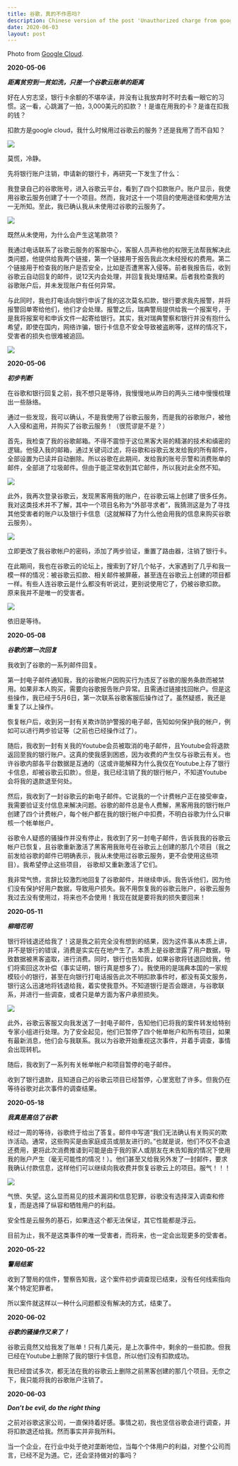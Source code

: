 ```yaml
---
title: 谷歌，真的不作恶吗?
description: Chinese version of the post 'Unauthorized charge from google cloud'. More details.
date: 2020-06-03
layout: post
---
```

Photo from [Google Cloud](https://cloud.google.com/).

**2020-05-06**

***距离贫穷到一贫如洗，只差一个谷歌云账单的距离***

好在人穷志坚，银行卡余额的不堪卒读，并没有让我放弃时不时去看一眼它的习惯。这一看，心跳漏了一拍，3,000美元的扣款？！是谁在用我的卡？是谁在扣我的钱？

扣款方是google cloud，我什么时候用过谷歌云的服务？还是我用了而不自知？

<div class="row mt-3">
    <div class="col-sm mt-3 mt-md-0">
        <img class="img-fluid rounded z-depth-1" src="https://cykhfq.db.files.1drv.com/y4mS0aAPKaUOJOWyQcX7dVBmAu5V6xjPOe9xe6RYRdSqopbhEUz4tbSr8YSgZLfIGlzVPwI81MYeikhmVC4IzK5JTwJWcEROaEtw3U8jr_QXwDB3gLIb0u4kv0qfd9txpfNcgBegj5b3V5xCunhYfE-HpQkq0iP0BWBhwvB1U7iXIFI23Xy28ZVssRP2_zxm8cFJEcAbKSqitPfIBnq1WwXxg?width=2376&height=1028&cropmode=none">
    </div>
</div>

莫慌，冷静。

先将银行账户注销，申请新的银行卡，再研究一下发生了什么：

我登录自己的谷歌账号，进入谷歌云平台，看到了四个扣款账户。账户显示，我使用谷歌云服务创建了十一个项目。然而，我对这十一个项目的使用途径和使用方法一无所知。至此，我已确认我从未使用过谷歌的云服务了。

<div class="row mt-3">
    <div class="col-sm mt-3 mt-md-0">
        <img class="img-fluid rounded z-depth-1" src="https://cikqfq.db.files.1drv.com/y4m60yGYezutqTDjA6VK0fR0kXnlN0m7qUbgkN8Sxf0OZR094zkDP8enEGi36y7kIDdpcaVzfxZj-VogmPfJTgYpgM5wCvpUE7R64WBdwqbUlSl-uGV5OYvQGg1jEPTk5mXQXA-esWE8TGsp3rK7usrGfZBZ3hUsBc0OuHNzMvWnoXVvFiVkxRH9C3OmxmDC_aRVfGCsr6T56lq_o-xJ1IGcw?width=1024&height=577&cropmode=none">
    </div>
</div>

既然从未使用，为什么会产生这笔款项？

我通过电话联系了谷歌云服务的客服中心，客服人员声称他的权限无法帮我解决此类问题，他提供给我两个链接，第一个链接用于报告我此次未经授权的费用。第二个链接用于检查我的账户是否安全，比如是否遭黑客入侵等。前者我报告后，收到谷歌云自动回复的邮件，说12天内会处理，并回复我处理结果。后者我检查我的谷歌账户后，并未发现账户有任何异常。

与此同时，我也打电话向银行申诉了我的这次莫名扣款，银行要求我先报警，并将报警回单寄给他们，他们才会处理。报警之后，瑞典警局提供给我一个报案号，于是我将报案号和申诉文件一起寄给银行。其实，我对瑞典警察和银行并没有抱什么希望，即使在国内，网络诈骗，银行卡信息不安全导致被盗刷等，这样的情况下，受害者的损失也很难被追回。

<div class="row mt-3">
    <div class="col-sm mt-3 mt-md-0">
        <img class="img-fluid rounded z-depth-1" src="https://cikpfq.db.files.1drv.com/y4mClKK9QUd-yo9jzwA2ghdxhfwxA0ueHhsCU1YLzNicyiU1e_EB-mRXpIy_SXN3ECRy1JgbWvjt5xCCY5o_XXr30qzgHG99LgHVbZCQ3IENGVUjTkQDCykxFhGEqmlbxHFAO3tejnrRdKKvJDs0LhZsP8lGtvJ1gTRNA6vqC8vUXlZeHBD5Zwjaxy9uAlDc3hZcbnhHulkVHC8lZZp4EhVSA?width=1024&height=485&cropmode=none">
    </div>
</div>

**2020-05-06**

***初步判断***

在谷歌和银行回复之前，我不想只是等待，我慢慢地从昨日的两头三绪中慢慢梳理出一些脉络。

通过一些发现，我可以确认，不是我使用了谷歌云服务，而是我的谷歌账户，被他人入侵和盗用，并购买了谷歌云服务！（很荒谬是不是？）

首先，我检查了我的谷歌邮箱。不得不震惊于这位黑客大哥的精湛的技术和缜密的逻辑。他侵入我的邮箱，通过关键词过滤，将谷歌和谷歌云发发给我的所有邮件，全部设置为已读并自动删除。所以谷歌在此期间，发给我的账号示警和消费账单的邮件，全部进了垃圾邮件。但由于能正常收到其它邮件，所以我对此全然不知。

<div class="row mt-3">
    <div class="col-sm mt-3 mt-md-0">
        <img class="img-fluid rounded z-depth-1" src="https://ciksfq.db.files.1drv.com/y4m5h8eDs9TIa-mEdvrTrzm8C6GtBhb34pp3aIeCZdaH4SGwpwm7iyxFqXfxSd6c4A0T6nCYraKORQOnNsdfOIfnw0qC9IrdoToqWCiEOMoyCLlEQsUYHvLchl4Kg0JUXGOCj23z1L1WMv_jOYzUUrnSW0IZ3yljX8rjIepwc8fNTEZPJ51ukmYEp_4dhtxgoyjYRqb2mp3Pyf8RIchlAGGXA?width=1024&height=704&cropmode=none">
    </div>
</div>

此外，我再次登录谷歌云，发现黑客用我的账户，在谷歌云端上创建了很多任务。我对这类技术并不了解，其中一个项目名称为“外部寻求者”，我猜测这是为了寻找其他受害者的账户以及银行卡信息（这就解释了为什么他会用我的信息来购买谷歌云服务）。

<div class="row mt-3">
    <div class="col-sm mt-3 mt-md-0">
        <img class="img-fluid rounded z-depth-1" src="https://ciktfq.db.files.1drv.com/y4mR31KbQsl6DXb0RjLbRZiEgA_DfylVu3aCAI5yJ5P-6-P6AWj3MoT_uLAetBd9wNSNESHiPGIjGz_SIc65uACUBMCWBpWvBrM0ipOObJpCK15agz8PCKBPB3odGWiXhjp-IU8XM3K3kiZeKcGsK_eiUSFnSGqyqgJCWFpVlcVBd7pS_vy2Vt-ONdpjNtpahOPu-wlDBfBindMUOIm39dgJQ?width=1024&height=594&cropmode=none">
    </div>
</div>

立即更改了我谷歌帐户的密码，添加了两步验证，重置了路由器，注销了银行卡。

在此期间，我也在谷歌云的论坛上，搜索到了好几个帖子，大家遇到了几乎和我一模一样的情况：被谷歌云扣款、相关邮件被屏蔽，甚至连在谷歌云上创建的项目都一样。有些人连谷歌云是什么都没有听说过，更别说使用它了，仍被谷歌扣款。
原来我并不是唯一的受害者。

<div class="row mt-3">
    <div class="col-sm mt-3 mt-md-0">
        <img class="img-fluid rounded z-depth-1" src="https://cikufq.db.files.1drv.com/y4mUWuOB8WlbpsG3pPB2LNCRzJ_nKyRKuwCAtrA4ilZTlmoZJb-y4e1oULOgt28dB7kqhZDFb5XH__6HuYuhbxR_xKceC8dxfYWF9si_EO7-QOLyCJCMTmafeQlsl6ef-C7hpYBmjgIDES6LkvpHzQjDtlcS2JgLHVdeIqdBirUChnh5PZoplzoaF7EjB9VLxOIjrmiqRILQgjhMCqqhtptDQ?width=1024&height=681&cropmode=none">
    </div>
</div>

依旧是等待。

**2020-05-08**

***谷歌的第一次回复***

我收到了谷歌的一系列邮件回复。

第一封电子邮件通知我，我的谷歌帐户因购买行为违反了谷歌的服务条款而被禁用。如果非本人购买，需要向谷歌报告账户异常。且需通过链接找回帐户。但是这些操作，我已经于5月6日，第一次联系谷歌客服后操作过了。虽然疑惑，我还是重复了以上操作。

恢复帐户后，收到另一封有关欺诈防护警报的电子邮，告知如何保护我的帐户，例如可以进行两步验证等（之前也已经操作过了）。

随后，我收到一封有关我的Youtube会员被取消的电子邮件，且Youtube会将退款返回至我的银行账户。这真的使我感到困惑，因为收费的产生仅与谷歌云有关。也许谷歌内部各平台数据是互通的（这或许能解释为什么我仅在Youtube上存了银行卡信息，却被谷歌云扣款）。但是，我已经注销了我的银行帐户，不知道Youtube会将我的退款退至何处。

然后，我收到了一封谷歌云的新电子邮件。它说我的一个计费帐户正在接受审查，我需要验证支付信息来解决问题。谷歌的邮件总是令人费解，黑客用我的银行帐户创建了四个计费帐户，每个帐户都在我的银行帐户中扣费，不明白谷歌为什么只审核一个帐单帐户。

谷歌令人疑惑的骚操作并没有停止，我收到了另一封电子邮件，告诉我我的谷歌云帐户已恢复，且谷歌重新激活了黑客用我账号在谷歌云上创建的那几个项目（我之前发给谷歌的邮件已明确表示，我从未使用过谷歌云服务，更不会使用这些项目）。我希望停止这些项目， 谷歌却又重新激活了它们。

我非常气愤，言辞比较激烈地回复了谷歌邮件，并继续申诉。我告诉他们，因为他们没有保护好用户数据，导致用户损失。我不用恢复我的谷歌云账户，谷歌云服务我过去没有使用过，将来也不会使用！我现在就是要将我的损失要回来！

**2020-05-11**

***柳暗花明***

银行将钱退还给我了！这是我之前完全没有想到的结果，因为这件事从本质上讲，并不是银行的错误，消费是实实在在地产生了。本质上是谷歌泄露了用户数据，导致数据被黑客盗取，进行消费。同时，银行也告知我，如果谷歌将钱退回给我，他们将索回这次补偿（事实证明，银行真是想多了）。我使用的是瑞典本国的一家规模较小的银行，甚至在向银行打电话报告此次不明扣款事件时，都没有英文服务，银行这么迅速地将钱退给我，着实使我意外。不知道银行是否会跟进，与谷歌联系，并进行一些调查，或者只是单方面为客户承担损失。

<div class="row mt-3">
    <div class="col-sm mt-3 mt-md-0">
        <img class="img-fluid rounded z-depth-1" src="https://cikvfq.db.files.1drv.com/y4mwRFqJHw0otqDOHMGOF012bjSBVUxkl6OadIjBQvTbahWzVu6bCFI_dXdO4O04PykXx2kgwbaAVBTKpf4IRmXn6jClxVWllEWDst9vhWfTyk1A2uy1Gy_UV_3ziLnXZLQ9C0pGYfmqGfzUNv10yodI1wwohI_ZxKwdMd09O2lfd_1iVaLJmTe8TxU0vTkFTMxd6xl_ny3yqRHA2Sqfy52_A?width=1024&height=650&cropmode=none">
    </div>
</div>

此外，谷歌云客服又向我发送了一封电子邮件，告知他们已将我的案件转发给特别专家小组进行处理。为了安全起见，他们已暂停了四个帐单帐户和所有项目，如果有最新消息，他们会与我联系。我以为谷歌开始重视这次事件，并着手调查，事情会出现转机。

随后，我收到了一系列有关帐单帐户和项目暂停的电子邮件。

收到了银行退款，且知道自己的谷歌云项目已经暂停，心里宽慰了许多。但我仍在等待谷歌对此次事件的调查结果。

**2020-05-18**

***我真是高估了谷歌***

经过一周的等待，谷歌终于给出了答复。邮件中写道“我们无法确认有关购买的欺诈活动。通常，这些购买是由家庭成员或朋友进行的。”也就是说，他们不仅不会退还费用，更将此次消费推诿到可能是由于我的家人或朋友在未告知我的情况下使用我的账户产生（毫无可能性的情况！）。他们甚至又给我另外发了一封邮件，要求我确认付款信息，这样他们可以继续向我收费并恢复谷歌云上的项目。服气！！！

<div class="row mt-3">
    <div class="col-sm mt-3 mt-md-0">
        <img class="img-fluid rounded z-depth-1" src="https://cikwfq.db.files.1drv.com/y4mON60xD7anpZKES3g-VXj76nqSEisflhUcDcv9x7pJw9AQgT0lHknF_qOGm83wOtUQoDsFZurvYkAnfOmwkgjNUK-CVyyOwb0nct0vWgyIttEt__7I5L1cGvDW29_ECNwMVGWSyH_486HnILf2By-ri5Jg2lqp7Jz4IcRp6XTokff7MBbjopG4lgqCA-R4BIpjc5btXRUlK1uyq3mJVRnuQ?width=1024&height=553&cropmode=none">
    </div>
</div>

气愤、失望。这么显而易见的技术漏洞和信息犯罪，谷歌没有选择深入调查和修复，而是选择了纵容和牺牲用户的利益。

安全性是云服务的基石，如果连这个都无法保证，其它性能都是浮云。

目前为止，我不是这类事件的唯一受害者，而将来，也一定会出现更多的受害者。

**2020-05-22**

***警局结案***

收到了警局的信件，警察告知我，这个案件初步调查现已结束，没有任何线索指向某个特定犯罪者。

所以案件就这样以一种什么问题都没有解决的方式，结束了。

**2020-06-02**

***谷歌的骚操作又来了！***

谷歌云竟然又给我发了账单！只有几美元，是上次事件中，剩余的一些扣款。但我已经在Youtube上删除了我的银行卡信息，所以他们没有扣款成功。

我已经尝试多次，都无法在我的谷歌云上删除之前黑客创建的那几个项目。无奈之下，我只能将我的谷歌账户注销了。

**2020-06-03**

***Don’t be evil, do the right thing***

之前对谷歌这家公司，一直保持着好感。事情之初，我也坚信谷歌会进行调查，并将扣款退还给我。然而事实并非我所料。

当一个企业，在行业中处于绝对垄断地位，当每个个体用户的利益，对整个公司而言，已经不足为道。它，还会坚持做对的事吗？
